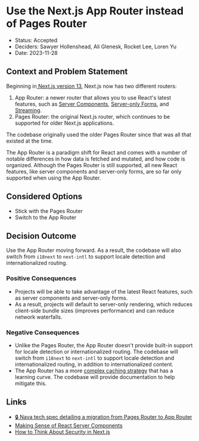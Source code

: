 # Use the Next.js App Router instead of Pages Router

- Status: Accepted
- Deciders: Sawyer Hollenshead, Ali Glenesk, Rocket Lee, Loren Yu
- Date: 2023-11-28

## Context and Problem Statement

Beginning in[ Next.js version 13](https://nextjs.org/blog/next-13), Next.js now has two different routers:

1. App Router: a newer router that allows you to use React's latest features, such as [Server Components](https://nextjs.org/docs/app/building-your-application/rendering/server-components), [Server-only Forms](https://nextjs.org/docs/app/building-your-application/data-fetching/forms-and-mutations), and [Streaming](https://nextjs.org/docs/app/building-your-application/routing/loading-ui-and-streaming).
2. Pages Router: the original Next.js router, which continues to be supported for older Next.js applications.

The codebase originally used the older Pages Router since that was all that existed at the time.

The App Router is a paradigm shift for React and comes with a number of notable differences in how data is fetched and mutated, and how code is organized. Although the Pages Router is still supported, all new React features, like server components and server-only forms, are so far only supported when using the App Router.

## Considered Options

- Stick with the Pages Router
- Switch to the App Router

## Decision Outcome

Use the App Router moving forward. As a result, the codebase will also switch from `i18next` to `next-intl` to support locale detection and internationalized routing.

### Positive Consequences

- Projects will be able to take advantage of the latest React features, such as server components and server-only forms.
- As a result, projects will default to server-only rendering, which reduces client-side bundle sizes (improves performance) and can reduce network waterfalls.

### Negative Consequences

- Unlike the Pages Router, the App Router doesn't provide built-in support for locale detection or internationalized routing. The codebase will switch from `i18next` to `next-intl` to support locale detection and internationalized routing, in addition to internationalized content.
- The App Router has a more [complex caching strategy](https://nextjs.org/docs/app/building-your-application/caching) that has a learning curve. The codebase will provide documentation to help mitigate this.

## Links

- [🔒 Nava tech spec detailing a migration from Pages Router to App Router](https://docs.google.com/document/d/1elHojRhDdUUotsEAVCpX0y3igr22rRdZCwNBeUtO9c0/edit)
- [Making Sense of React Server Components](https://www.joshwcomeau.com/react/server-components/)
- [How to Think About Security in Next.js](https://nextjs.org/blog/security-nextjs-server-components-actions)
